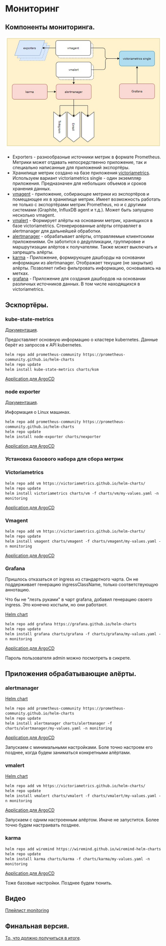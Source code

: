 # Мониторинг

## Компоненты мониторинга.

![](images/image1.jpg)

* Exporters - разнообразные источники метрик в формате Prometheus. Метрики может отдавать непосредственно приложение, 
так и специально написанные для приложений экспортёры.
* Хранилище метрик создано на базе приложения [victoriametrics](https://docs.victoriametrics.com/Single-server-VictoriaMetrics.html).
Используем вариант victoriametrics single - один экземпляр приложения. Предназначен для небольших объемов и сроков 
хранения данных.
* [vmagent](https://docs.victoriametrics.com/vmagent.html) - приложение, собирающее метрики из экспортёров и помещающее 
их в хранилище метрик. Имеет возможность работать не только с экспортёрами метрик Prometheus, но и с другими системами
(Graphite, InfluxDB agent и т.д.). Может быть запущено несколько vmagent.
* [vmalert](https://docs.victoriametrics.com/vmalert.html) - Формирует алёрты на основании метрик, хранящихся в базе 
victoriametrics. Сгенерированные алёрты отправляет в alertmanager для дальнейшей обработки.
* [alertmanager](https://prometheus.io/docs/alerting/latest/alertmanager/) - обрабатывает алёрты, отправляемые 
клиентскими приложениями. Он заботится о дедупликации, группировке и маршрутизации алёртов к получателям. Также может 
выключать и запрещать алёрты.
* [karma](https://wiki.krlb.ru/display/ECP/2.22.4+Karma) - Приложение, формирующее дашборды на основании информации из 
alertmanager. Отображает текущие (не закрытые) алёрты. Позволяет гибко фильтровать информацию, основываясь на метках.
* [grafana](https://grafana.com/grafana/) - Приложение для создания дашбордов на основании различных источников данных. 
В том числе находящихся в victoriametrics.

## Эскпортёры.

### kube-state-metrics

[Документация](https://github.com/kubernetes/kube-state-metrics).

Предоставляет основную информацию о кластере kubernetes. Данные берёт из запросов к API kubernetes.

    helm repo add prometheus-community https://prometheus-community.github.io/helm-charts
    helm repo update
    helm install kube-state-metrics charts/ksm

[Application для ArgoCD](argo-app/01-ksm.yaml)
    
### node exporter

[Документация](https://github.com/prometheus/node_exporter).

Информация о Linux машинах.

    helm repo add prometheus-community https://prometheus-community.github.io/helm-charts
    helm repo update
    helm install node-exporter charts/nexporter

[Application для ArgoCD](argo-app/02-nexporter.yaml)

### Установка базового набора для сбора метрик

### Victoriametrics

    helm repo add vm https://victoriametrics.github.io/helm-charts/
    helm repo update
    helm install victoriametrics charts/vm -f charts/vm/my-values.yaml -n monitoring

[Application для ArgoCD](argo-app/03-victoriametrics.yaml)

### Vmagent

    helm repo add vm https://victoriametrics.github.io/helm-charts/
    helm repo update
    helm install vmagent charts/vmagent -f charts/vmagent/my-values.yaml -n monitoring

[Application для ArgoCD](argo-app/04-vmagent.yaml)

### Grafana

Пришлось отказаться от ingress из стандартного чарта. Он не поддерживает генерацию ingressClassName, только
соответствующую аннотацию.

Что бы не "лезть руками" в чарт grafana, добавил генерацию своего ingress. Это конечно костыли, но они работают.

[Helm chart](https://github.com/grafana/helm-charts)

    helm repo add grafana https://grafana.github.io/helm-charts
    helm repo update
    helm install grafana charts/grafana -f charts/grafana/my-values.yaml -n monitoring

[Application для ArgoCD](argo-app/05-grafana.yaml)

Пароль пользователя admin можно посмотреть в сикрете.

## Приложения обрабатывающие алёрты.

### alertmanager

[Helm chart](https://github.com/prometheus-community/helm-charts/tree/main/charts/alertmanager)

    helm repo add prometheus-community https://prometheus-community.github.io/helm-charts
    helm repo update
    helm install alertmanager charts/alertmanager -f charts/alertmanager/my-values.yaml -n monitoring

[Application для ArgoCD](argo-app/06-alertmanager.yaml)

Запускаем с минимальными настройками. Боле точно настроем его позднее, когда будем заниматься конкретными алёртами.

### vmalert

[Helm chart](https://github.com/VictoriaMetrics/helm-charts/tree/master/charts/victoria-metrics-alert)

    helm repo add vm https://victoriametrics.github.io/helm-charts/
    helm repo update
    helm install vmalert charts/vmalert -f charts/vmalert/my-values.yaml -n monitoring

[Application для ArgoCD](argo-app/07-vmalert.yaml)

Запускаем с одним настроенным алёртом. Иначе не запустится. Более точно будем настраивать позднее.

### karma

    helm repo add wiremind https://wiremind.github.io/wiremind-helm-charts
    helm repo update
    helm install karma charts/karma -f charts/karma/my-values.yaml -n monitoring

[Application для ArgoCD](argo-app/08-karma.yaml)

Тоже базовые настройки. Позднее будем тюнить.

## Видео

[Плейлист monitoring](https://www.youtube.com/playlist?list=PLmxqUDFl0XM6GecLZDgRvU3L0KOa-OQEh)

## Финальная версия.

[То, что должно получиться в итоге](final).